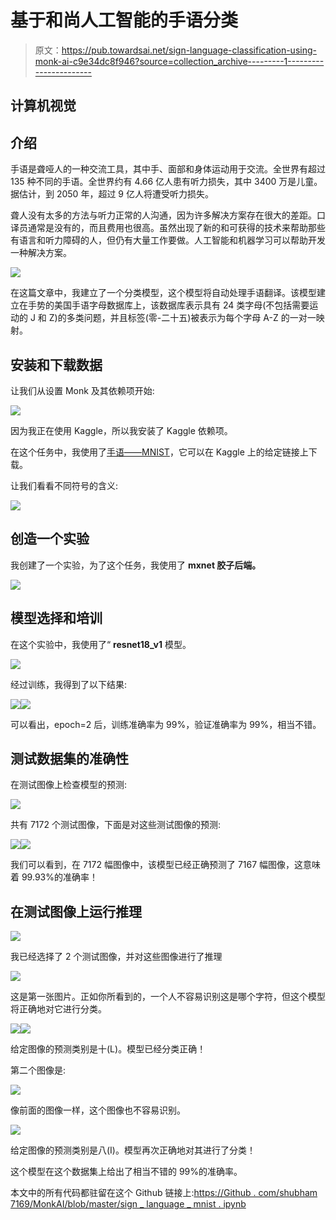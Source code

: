 # 基于和尚人工智能的手语分类

> 原文：<https://pub.towardsai.net/sign-language-classification-using-monk-ai-c9e34dc8f946?source=collection_archive---------1----------------------->

## 计算机视觉

## 介绍

手语是聋哑人的一种交流工具，其中手、面部和身体运动用于交流。全世界有超过 135 种不同的手语。全世界约有 4.66 亿人患有听力损失，其中 3400 万是儿童。据估计，到 2050 年，超过 9 亿人将遭受听力损失。

聋人没有太多的方法与听力正常的人沟通，因为许多解决方案存在很大的差距。口译员通常是没有的，而且费用也很高。虽然出现了新的和可获得的技术来帮助那些有语言和听力障碍的人，但仍有大量工作要做。人工智能和机器学习可以帮助开发一种解决方案。

![](img/89a1fa89f01f5cb41cf9b119a60d58b2.png)

在这篇文章中，我建立了一个分类模型，这个模型将自动处理手语翻译。该模型建立在手势的美国手语字母数据库上，该数据库表示具有 24 类字母(不包括需要运动的 J 和 Z)的多类问题，并且标签(零-二十五)被表示为每个字母 A-Z 的一对一映射。

## 安装和下载数据

让我们从设置 Monk 及其依赖项开始:

![](img/99d55803bc7ae34345f7b4a2155f6032.png)

因为我正在使用 Kaggle，所以我安装了 Kaggle 依赖项。

在这个任务中，我使用了[手语——MNIST](https://www.kaggle.com/datamunge/sign-language-mnist?rvi=1)，它可以在 Kaggle 上的给定链接上下载。

让我们看看不同符号的含义:

![](img/636e8afac733998d53699f2f72bfe349.png)

## 创造一个实验

我创建了一个实验，为了这个任务，我使用了 **mxnet 胶子后端。**

![](img/c6c2840c87072060a943476537a3ce5a.png)

## 模型选择和培训

在这个实验中，我使用了“ **resnet18_v1** 模型。

![](img/3ecf29187310c345b277327e5ca24236.png)

经过训练，我得到了以下结果:

![](img/7bc44dafd7f2ff3860b3cf29893e8665.png)![](img/58f0cc8c57c2ddfaf4e98e9e455195c9.png)

可以看出，epoch=2 后，训练准确率为 99%，验证准确率为 99%，相当不错。

## 测试数据集的准确性

在测试图像上检查模型的预测:

![](img/e155f5c7a505ffded34d39bd73107255.png)

共有 7172 个测试图像，下面是对这些测试图像的预测:

![](img/896bc3e0452129b808194df15e0a916b.png)![](img/e98d11df400d31891868cfd353aa5601.png)

我们可以看到，在 7172 幅图像中，该模型已经正确预测了 7167 幅图像，这意味着 99.93%的准确率！

## 在测试图像上运行推理

![](img/138b78f48fd90ed55808149347b4a675.png)

我已经选择了 2 个测试图像，并对这些图像进行了推理

![](img/477c604cb881b689e6f5fbf791c24224.png)

这是第一张图片。正如你所看到的，一个人不容易识别这是哪个字符，但这个模型将正确地对它进行分类。

![](img/db2b0d289b8d0085a97173c215c56a7e.png)![](img/e57b026351e5c73ed38aaa84f8376546.png)

给定图像的预测类别是十(L)。模型已经分类正确！

第二个图像是:

![](img/9b4ec41c9574c2eac32bcf6a38cc8f63.png)

像前面的图像一样，这个图像也不容易识别。

![](img/fc8ba2213065a0bc26d7a2e49667a29d.png)

给定图像的预测类别是八(I)。模型再次正确地对其进行了分类！

这个模型在这个数据集上给出了相当不错的 99%的准确率。

本文中的所有代码都驻留在这个 Github 链接上:[https://Github . com/shubham 7169/MonkAI/blob/master/sign _ language _ mnist . ipynb](https://github.com/shubham7169/MonkAI/blob/master/sign_language_MNIST.ipynb)